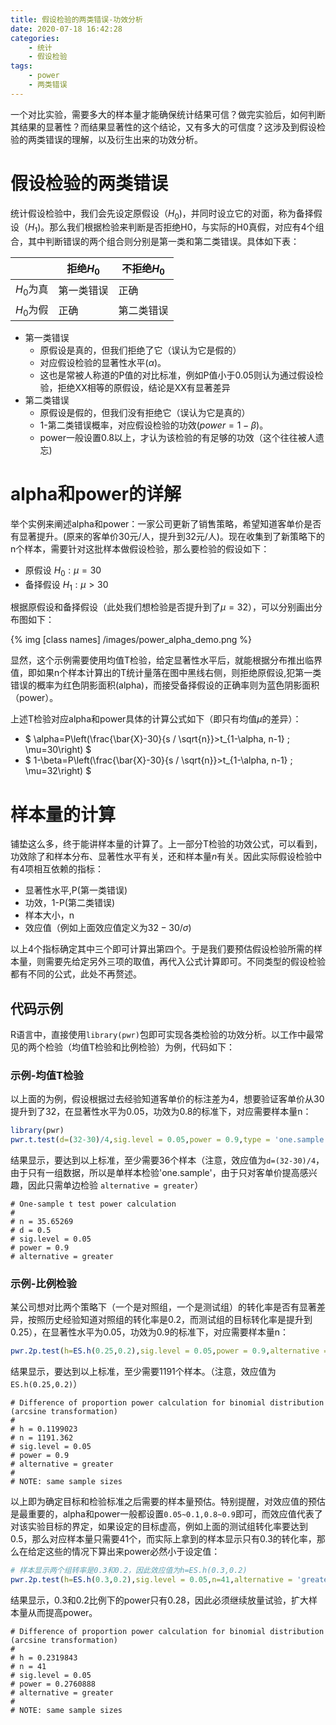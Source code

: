 ```yaml
---
title: 假设检验的两类错误-功效分析
date: 2020-07-18 16:42:28
categories: 
	- 统计
	- 假设检验
tags:
	- power
	- 两类错误
---
```


一个对比实验，需要多大的样本量才能确保统计结果可信？做完实验后，如何判断其结果的显著性？而结果显著性的这个结论，又有多大的可信度？这涉及到假设检验的两类错误的理解，以及衍生出来的功效分析。

# 假设检验的两类错误
统计假设检验中，我们会先设定原假设（$H_0$)，并同时设立它的对面，称为备择假设（$H_1$)。那么我们根据检验来判断是否拒绝H0，与实际的H0真假，对应有4个组合，其中判断错误的两个组合则分别是第一类和第二类错误。具体如下表：

|           | 拒绝$H_0$   | 不拒绝$H_0$ |
| --------- | ---------- | ---------- |
| $H_0$为真 | 第一类错误 | 正确     |
| $H_0$为假 | 正确     | 第二类错误 |


- 第一类错误
	- 原假设是真的，但我们拒绝了它（误认为它是假的）
	- 对应假设检验的显著性水平($\alpha$)。
	- 这也是常被人称道的P值的对比标准，例如P值小于0.05则认为通过假设检验，拒绝XX相等的原假设，结论是XX有显著差异
- 第二类错误
	- 原假设是假的，但我们没有拒绝它（误认为它是真的）
    - 1-第二类错误概率，对应假设检验的功效($power=1-\beta$)。
	- power一般设置0.8以上，才认为该检验的有足够的功效（这个往往被人遗忘)

# alpha和power的详解 
举个实例来阐述alpha和power：一家公司更新了销售策略，希望知道客单价是否有显著提升。(原来的客单价30元/人，提升到32元/人)。现在收集到了新策略下的n个样本，需要针对这批样本做假设检验，那么要检验的假设如下：
- 原假设 $H_{0}:\mu=30$
- 备择假设 $H_{1}: \mu>30$


根据原假设和备择假设（此处我们想检验是否提升到了$\mu=32$），可以分别画出分布图如下：

 {% img [class names] /images/power_alpha_demo.png %}

显然，这个示例需要使用均值T检验，给定显著性水平后，就能根据分布推出临界值，即如果n个样本计算出的T统计量落在图中黑线右侧，则拒绝原假设,犯第一类错误的概率为红色阴影面积(alpha)，而接受备择假设的正确率则为蓝色阴影面积（power）。

上述T检验对应alpha和power具体的计算公式如下（即只有均值$\mu$的差异）：
- $ \alpha=P\left(\frac{\bar{X}-30}{s / \sqrt{n}}>t_{1-\alpha, n-1} ; \mu=30\right) $
- $ 1-\beta=P\left(\frac{\bar{X}-30}{s / \sqrt{n}}>t_{1-\alpha, n-1} ; \mu=32\right) $

# 样本量的计算
铺垫这么多，终于能讲样本量的计算了。上一部分T检验的功效公式，可以看到，功效除了和样本分布、显著性水平有关，还和样本量$n$有关。因此实际假设检验中有4项相互依赖的指标：
- 显著性水平,P(第一类错误)
- 功效，1-P(第二类错误)
- 样本大小，n
- 效应值（例如上面效应值定义为$32-30/\sigma$)

以上4个指标确定其中三个即可计算出第四个。于是我们要预估假设检验所需的样本量，则需要先给定另外三项的取值，再代入公式计算即可。不同类型的假设检验都有不同的公式，此处不再赘述。

## 代码示例

R语言中，直接使用`library(pwr)`包即可实现各类检验的功效分析。以工作中最常见的两个检验（均值T检验和比例检验）为例，代码如下：

### 示例-均值T检验
以上面的为例，假设根据过去经验知道客单价的标注差为4，想要验证客单价从30提升到了32，在显著性水平为0.05，功效为0.8的标准下，对应需要样本量n：

```R
library(pwr)
pwr.t.test(d=(32-30)/4,sig.level = 0.05,power = 0.9,type = 'one.sample',,alternative = 'greater')
```
结果显示，要达到以上标准，至少需要36个样本（注意，效应值为`d=(32-30)/4`，由于只有一组数据，所以是单样本检验'one.sample'，由于只对客单价提高感兴趣，因此只需单边检验 `alternative = greater`）

```
# One-sample t test power calculation 
# 
# n = 35.65269
# d = 0.5
# sig.level = 0.05
# power = 0.9
# alternative = greater
```

### 示例-比例检验
某公司想对比两个策略下（一个是对照组，一个是测试组）的转化率是否有显著差异，按照历史经验知道对照组的转化率是0.2，而测试组的目标转化率是提升到0.25），在显著性水平为0.05，功效为0.9的标准下，对应需要样本量n：

```R
pwr.2p.test(h=ES.h(0.25,0.2),sig.level = 0.05,power = 0.9,alternative = 'greater')
```
结果显示，要达到以上标准，至少需要1191个样本。（注意，效应值为`ES.h(0.25,0.2)`）
```
# Difference of proportion power calculation for binomial distribution (arcsine transformation) 
# 
# h = 0.1199023
# n = 1191.362
# sig.level = 0.05
# power = 0.9
# alternative = greater
# 
# NOTE: same sample sizes
```

以上即为确定目标和检验标准之后需要的样本量预估。特别提醒，对效应值的预估是最重要的，alpha和power一般都设置`0.05~0.1,0.8~0.9`即可，而效应值代表了对该实验目标的界定，如果设定的目标虚高，例如上面的测试组转化率要达到0.5，那么对应样本量只需要41个，而实际上拿到的样本显示只有0.3的转化率，那么在给定这些的情况下算出来power必然小于设定值：

``` R
# 样本显示两个组转率是0.3和0.2，因此效应值为h=ES.h(0.3,0.2)
pwr.2p.test(h=ES.h(0.3,0.2),sig.level = 0.05,n=41,alternative = 'greater')
```
结果显示，0.3和0.2比例下的power只有0.28，因此必须继续放量试验，扩大样本量从而提高power。
```
# Difference of proportion power calculation for binomial distribution (arcsine transformation) 
# 
# h = 0.2319843
# n = 41
# sig.level = 0.05
# power = 0.2760888
# alternative = greater
# 
# NOTE: same sample sizes
```